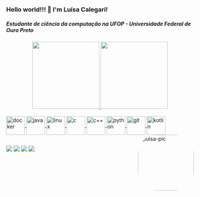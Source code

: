 ### Hello world!!! 👋 I'm Luísa Calegari!
##### Estudante de ciência da computação na UFOP - Universidade Federal de Ouro Preto
<div align="center">
  <a href="https://github.com/lsclgr">
  <img height="180em" src="https://github-readme-stats.vercel.app/api?username=lsclgr&show_icons=true&theme=cobalt&include_all_commits=true&count_private=true"/>
  <img height="180em" src="https://github-readme-stats.vercel.app/api/top-langs/?username=lsclgr&layout=compact&langs_count=7&theme=cobalt"/>
</div>
<div style="display: inline_block"><br>
  <img align="center" alt="docker" height="50" width="50" src="https://cdn.jsdelivr.net/gh/devicons/devicon/icons/docker/docker-plain-wordmark.svg">
  <img align="center" alt="java" height="50" width="50" src="https://cdn.jsdelivr.net/gh/devicons/devicon/icons/java/java-original-wordmark.svg">
  <img align="center" alt="linux" height="50" width="50" src="https://cdn.jsdelivr.net/gh/devicons/devicon/icons/linux/linux-original.svg" >
  <img align="center" alt="c" height="50" width="50" src="https://cdn.jsdelivr.net/gh/devicons/devicon/icons/c/c-original.svg">
  <img align="center" alt="c++" height="50" width="50" src="https://cdn.jsdelivr.net/gh/devicons/devicon/icons/cplusplus/cplusplus-original.svg">
  <img align="center" alt="python" height="50" width="50" src="https://cdn.jsdelivr.net/gh/devicons/devicon/icons/python/python-original.svg">
  <img align="center" alt="git" height="50" width="50" src="https://cdn.jsdelivr.net/gh/devicons/devicon/icons/git/git-original.svg">
  <img align="center" alt="kotlin" height="50" width="50" src="https://cdn.jsdelivr.net/gh/devicons/devicon/icons/kotlin/kotlin-original.svg">
  <img align="right" alt="luisa-pic" height="150" style="border-radius:50px;" src="https://cdn.picrew.me/shareImg/org/202304/338224_u3yewCNx.png">
</div>
  
  ##
 
<div> 
  <a href="mailto:calegariluisa@gmail.com"><img src="https://img.shields.io/badge/Gmail-D14836?style=for-the-badge&logo=gmail&logoColor=white" target="_blank"></a>
    <a href="https://www.linkedin.com/in/luisacalegari/" target="_blank"><img src="https://img.shields.io/badge/-LinkedIn-%230077B5?style=for-the-badge&logo=linkedin&logoColor=white" target="_blank"></a> 
  <a href="https://www.instagram.com/itslucalegari/" target="_blank"><img src="https://img.shields.io/badge/-Instagram-%23E4405F?style=for-the-badge&logo=instagram&logoColor=white" target="_blank"></a>
  <a href="https://wa.me/5531980115366" target="_blank"><img src="https://img.shields.io/badge/WhatsApp-25D366?style=for-the-badge&logo=whatsapp&logoColor=white" target="_blank"></a> 
 
</div>
